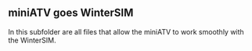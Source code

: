 ## miniATV goes WinterSIM

In this subfolder are all files that allow the miniATV to work smoothly with the WinterSIM.
